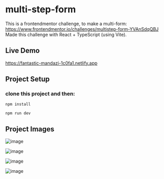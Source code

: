# multi-step-form

This is a frontendmentor challenge, to make a multi-form: <br>
https://www.frontendmentor.io/challenges/multistep-form-YVAnSdqQBJ <br>
Made this challenge with React + TypeScript (using Vite).

## Live Demo
https://fantastic-mandazi-1c0fa1.netlify.app

## Project Setup

### clone this project and then:
```
npm install
```
```
npm run dev
```

## Project Images

![image](https://user-images.githubusercontent.com/83417059/218302599-df431e73-cb6d-4c1e-a29d-44c435a06a0f.png)

![image](https://user-images.githubusercontent.com/83417059/218302658-bc6bbf69-e295-4bcd-a69d-ddbc1db85220.png)

![image](https://user-images.githubusercontent.com/83417059/218302578-76ac84f2-bb6c-493c-8d77-b975d26be701.png)

![image](https://user-images.githubusercontent.com/83417059/218302615-60c0fc81-0518-4d2d-a095-d8e2ebd8bd60.png)


